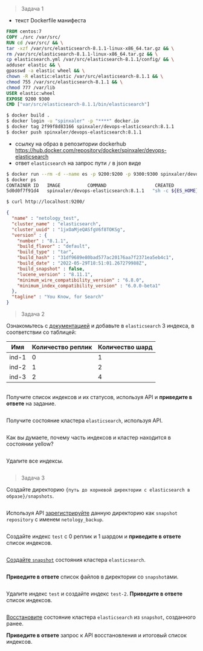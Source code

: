 > Задача 1

- текст Dockerfile манифеста
```dockerfile
FROM centos:7
COPY ./src /var/src/
RUN cd /var/src/ && \
tar -xzf /var/src/elasticsearch-8.1.1-linux-x86_64.tar.gz && \
rm /var/src/elasticsearch-8.1.1-linux-x86_64.tar.gz && \
cp elasticsearch.yml /var/src/elasticsearch-8.1.1/config/ && \
adduser elastic && \
gpasswd -a elastic wheel && \
chown -R elastic:elastic /var/src/elasticsearch-8.1.1 && \
chmod 755 /var/src/elasticsearch-8.1.1 && \
chmod 777 /var/lib
USER elastic:wheel
EXPOSE 9200 9300
CMD ["var/src/elasticsearch-8.1.1/bin/elasticsearch"]
```
```bash
$ docker build .
$ docker login -u "spinxaler" -p "****" docker.io
$ docker tag 2f99f8d83166 spinxaler/devops-elasticsearch:8.1.1
$ docker push spinxaler/devops-elasticsearch:8.1.1
```
- ссылку на образ в репозитории dockerhub
https://hub.docker.com/repository/docker/spinxaler/devops-elasticsearch
- ответ `elasticsearch` на запрос пути `/` в json виде
```bash
$ docker run --rm -d --name es -p 9200:9200 -p 9300:9300 spinxaler/devops-elasticsearch:8.1.1
$ docker ps
CONTAINER ID   IMAGE          COMMAND                  CREATED          STATUS          PORTS                                                                                  NAMES
5d0d0f7f91d4   spinxaler/devops-elasticsearch:8.1.1   "sh -c ${ES_HOME}/bi…"   43 seconds ago   Up 42 seconds   0.0.0.0:9200->9200/tcp, :::9200->9200/tcp, 0.0.0.0:9300->9300/tcp, :::9300->9300/tcp   es

$ curl http://localhost:9200/
```
```json
{
  "name" : "netology_test",
  "cluster_name" : "elasticsearch",
  "cluster_uuid" : "1jxOaMjeQASfgV6f8TOKSg",
  "version" : {
    "number" : "8.1.1",
    "build_flavor" : "default",
    "build_type" : "tar",
    "build_hash" : "31df9689e80bad577ac20176aa7f2371ea5eb4c1",
    "build_date" : "2022-05-29T18:51:01.267279988Z",
    "build_snapshot" : false,
    "lucene_version" : "8.11.1",
    "minimum_wire_compatibility_version" : "6.8.0",
    "minimum_index_compatibility_version" : "6.0.0-beta1"
  },
  "tagline" : "You Know, for Search"
}
```

>Задача 2

Ознакомьтесь с [документацией](https://www.elastic.co/guide/en/elasticsearch/reference/current/indices-create-index.html) 
и добавьте в `elasticsearch` 3 индекса, в соответствии со таблицей:

| Имя | Количество реплик | Количество шард |
|-----|-------------------|-----------------|
| ind-1| 0 | 1 |
| ind-2 | 1 | 2 |
| ind-3 | 2 | 4 |

```bash

```
Получите список индексов и их статусов, используя API и **приведите в ответе** на задание.

```bash

```

Получите состояние кластера `elasticsearch`, используя API.

```bash

```
Как вы думаете, почему часть индексов и кластер находится в состоянии yellow?

```

```
Удалите все индексы.

```bash

```

>Задача 3

Создайте директорию `{путь до корневой директории с elasticsearch в образе}/snapshots`.
```bash

```

Используя API [зарегистрируйте](https://www.elastic.co/guide/en/elasticsearch/reference/current/snapshots-register-repository.html#snapshots-register-repository) 
данную директорию как `snapshot repository` c именем `netology_backup`.

```bash

```



Создайте индекс `test` с 0 реплик и 1 шардом и **приведите в ответе** список индексов.

```bash
```

[Создайте `snapshot`](https://www.elastic.co/guide/en/elasticsearch/reference/current/snapshots-take-snapshot.html) 
состояния кластера `elasticsearch`.

```bash

```

**Приведите в ответе** список файлов в директории со `snapshot`ами.
```bash

```

Удалите индекс `test` и создайте индекс `test-2`. **Приведите в ответе** список индексов.

```bash

```

[Восстановите](https://www.elastic.co/guide/en/elasticsearch/reference/current/snapshots-restore-snapshot.html) состояние
кластера `elasticsearch` из `snapshot`, созданного ранее. 

**Приведите в ответе** запрос к API восстановления и итоговый список индексов.
```bash

```
